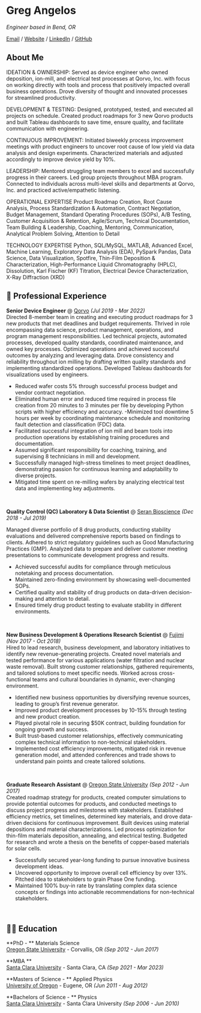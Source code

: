 # Greg Angelos

_Engineer based in Bend, OR_ <br>

[Email](mailto:gregangelos@gmail.com) / [Website]() / [LinkedIn](https://www.linkedin.com/in/greg-angelos/) / [GitHub](https://github.com/angelosg) 

##  About Me



IDEATION & OWNERSHIP: Served as device engineer who owned deposition, ion-mill, and electrical test processes at Qorvo, Inc. with focus on working directly with tools and process that positively impacted overall business operations. Drove diversity of thought and innovated processes for streamlined productivity. 
		
DEVELOPMENT & TESTING: Designed, prototyped, tested, and executed all projects on schedule. Created product roadmaps for 3 new Qorvo products and built Tableau dashboards to save time, ensure quality, and facilitate communication with engineering.

CONTINUOUS IMPROVEMENT: Initiated biweekly process improvement meetings with product engineers to uncover root cause of low yield via data analysis and design experiments. Characterized materials and adjusted accordingly to improve device yield by 10%.

LEADERSHIP: Mentored struggling team members to excel and successfully progress in their careers.  Led group projects throughout MBA program. Connected to individuals across multi-level skills and departments at Qorvo, Inc. and practiced active/empathetic listening.

OPERATIONAL EXPERTISE
Product Roadmap Creation, Root Cause Analysis, Process Standardization & Automation, Contract Negotiation, Budget Management, Standard Operating Procedures (SOPs), A/B Testing, Customer Acquisition & Retention, Agile/Scrum, Technical Documentation, Team Building & Leadership, Coaching, Mentoring, Communication, Analytical Problem Solving, Attention to Detail

TECHNOLOGY EXPERTISE
Python, SQL/MySQL, MATLAB, Advanced Excel, Machine Learning, Exploratory Data Analysis (EDA), PySpark Pandas, Data Science, Data Visualization, Spotfire, Thin-Film Deposition & Characterization, High-Performance Liquid Chromatography (HPLC), Dissolution, Karl Fischer (KF) Titration, Electrical Device Characterization, X-Ray Diffraction (XRD)




## 🏢 Professional Experience

**Senior Device Engineer** @ [Qorvo](https://www.qorvo.com) _(Jul 2019 - Mar 2022)_ <br>
Directed 8-member team in creating and executing product roadmaps for 3 new products that met deadlines and budget requirements. Thrived in role encompassing data science, product management, operations, and program management responsibilities. Led technical projects, automated processes, developed quality standards, coordinated maintenance, and owned key processes. Optimized operations and achieved successful outcomes by analyzing and leveraging data. Drove consistency and reliability throughout ion milling by drafting written quality standards and implementing standardized operations. Developed Tableau dashboards for visualizations used by engineers.

  - Reduced wafer costs 5% through successful process budget and vendor contract negotiation. 
  - Eliminated human error and reduced time required in process file creation from 20 minutes to 3 minutes per file by developing Python scripts with higher  efficiency and accuracy. 
  -Minimized tool downtime 5 hours per week by coordinating maintenance schedule and monitoring fault detection and classification (FDC) data.
  - Facilitated successful integration of ion mill and beam tools into production operations by establishing training procedures and documentation. 
  - Assumed significant responsibility for coaching, training, and supervising 8 technicians in mill and development. 
  - Successfully managed high-stress timelines to meet project deadlines, demonstrating passion for continuous learning and adaptability to diverse projects.
  - Mitigated time spent on re-milling wafers by analyzing electrical test data and implementing key adjustments. 

<br>

**Quality Control (QC) Laboratory & Data Scientist** @ [Seran Bioscience](https://www.seranbio.com) _(Dec 2018 - Jul 2019)_ <br>

Managed diverse portfolio of 8 drug products, conducting stability evaluations and delivered comprehensive reports based on findings to clients. Adhered to strict regulatory guidelines such as Good Manufacturing Practices (GMP). Analyzed data to prepare and deliver customer meeting presentations to communicate development progress and results. 

  -	Achieved successful audits for compliance through meticulous notetaking and process documentation. 
  -	Maintained zero-finding environment by showcasing well-documented SOPs.
  - Certified quality and stability of drug products on data-driven decision-making and attention to detail. 
  - Ensured timely drug product testing to evaluate stability in different environments.

<br>

**New Business Development & Operations Research Scientist** @ [Fujimi](https://fujimico.com) _(Nov 2017 - Oct 2018)_ <br>
Hired to lead research, business development, and laboratory initiatives to identify new  revenue-generating projects. Created novel materials and tested performance for various applications (water filtration and nuclear waste removal). Built strong customer relationships, gathered requirements, and tailored solutions to meet specific needs. Worked across cross-functional teams and cultural boundaries in dynamic, ever-changing environment.  

  - Identified new business opportunities by diversifying revenue sources, leading to group’s first revenue generator. 
  - Improved product development processes by 10-15% through testing and new product creation. 
  - Played pivotal role in securing $50K contract, building foundation for ongoing growth and success.
  - Built trust-based customer relationships, effectively communicating complex technical information to non-technical stakeholders.
  - Implemented cost efficiency improvements, mitigated risk in revenue generation model, and attended conferences and trade shows to understand pain points and create tailored solutions.

<br>

**Graduate Research Assistant** @ [Oregon State University](https://oregonstate.edu) _(Sep 2012 - Jun 2017)_ <br>
Created roadmap strategy for products, created computer simulations to provide potential outcomes for products, and conducted meetings to discuss project progress and milestones with stakeholders. Established efficiency metrics, set timelines, determined key materials, and drove data-driven decisions for continuous improvement. Built devices using material depositions and material characterizations. Led process optimization for thin-film materials deposition, annealing, and electrical testing. Budgeted for research and wrote a thesis on the benefits of copper-based materials for solar cells. 

  - Successfully secured year-long funding to pursue innovative business development ideas.
  - Uncovered opportunity to improve overall cell efficiency by over 13%. Pitched idea to stakeholders to grain Phase One funding.
  - Maintained 100% buy-in rate by translating complex data science concepts or findings into actionable recommendations for non-technical stakeholders.

<br>



## 👨‍🎓 Education

**PhD - ** Materials Science<br>
[Oregon State University](https://www.oregonstate.edu) - Corvallis, OR _(Sep 2012 - Jun 2017)_ <br>

**MBA ** <br>
[Santa Clara University](https://www.scu.edu/) - Santa Clara, CA _(Sep 2021 - Mar 2023)_

**Masters of Science - ** Applied Physics<br>
[University of Oregon](https://www.uoregon.edu/) - Eugene, OR _(Jun 2011 - Aug 2012)_

**Bachelors of Science - ** Physics <br>
[Santa Clara University](https://www.scu.edu) - Santa Clara University _(Sep 2006 - Jun 2010)_


